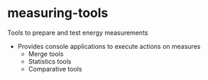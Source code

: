 # measuring-tools
Tools to prepare and test energy measurements

- Provides console applications to execute actions on measures
  - Merge tools
  - Statistics tools
  - Comparative tools
